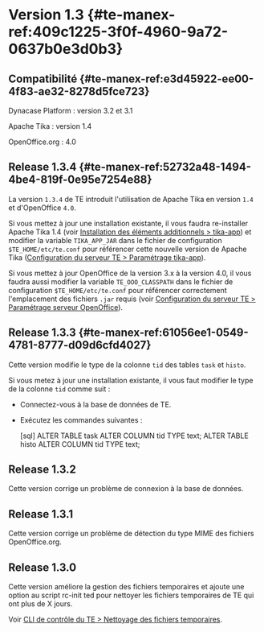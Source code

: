 # Version 1.3 {#te-manex-ref:409c1225-3f0f-4960-9a72-0637b0e3d0b3}

## Compatibilité {#te-manex-ref:e3d45922-ee00-4f83-ae32-8278d5fce723}

Dynacase Platform
:  version 3.2 et 3.1

Apache Tika
:  version 1.4

OpenOffice.org
:  4.0

## Release 1.3.4 {#te-manex-ref:52732a48-1494-4be4-819f-0e95e7254e88}

La version `1.3.4` de TE introduit l'utilisation de Apache Tika en version
`1.4` et d'OpenOffice `4.0`.

Si vous mettez à jour une installation existante, il vous faudra re-installer
Apache Tika 1.4 (voir [Installation des éléments additionnels > tika-app](#te-manex-ref:0260dfe8-d1c9-40c8-b2ba-666988ae4c09))
et modifier la variable `TIKA_APP_JAR` dans le fichier de configuration
`$TE_HOME/etc/te.conf` pour référencer cette nouvelle version de Apache Tika
([Configuration du serveur TE > Paramétrage tika-app](#te-manex-ref:0260dfe8-d1c9-40c8-b2ba-666988ae4c09)).

Si vous mettez à jour OpenOffice de la version 3.x à la version 4.0, il vous
faudra aussi modifier la variable `TE_OOO_CLASSPATH` dans le fichier de
configuration `$TE_HOME/etc/te.conf` pour référencer correctement
l'emplacement des fichiers `.jar` requis
(voir [Configuration du serveur TE > Paramétrage serveur OpenOffice](#te-manex-ref:0260dfe8-d1c9-40c8-b2ba-666988ae4c09)).

## Release 1.3.3 {#te-manex-ref:61056ee1-0549-4781-8777-d09d6cfd4027}

Cette version modifie le type de la colonne `tid` des tables `task` et `histo`.

Si vous metez à jour une installation existante, il vous faut modifier le type
de la colonne `tid` comme suit :

* Connectez-vous à la base de données de TE.
* Exécutez les commandes suivantes :

    [sql]
    ALTER TABLE task ALTER COLUMN tid TYPE text;
    ALTER TABLE histo ALTER COLUMN tid TYPE text;

## Release 1.3.2

Cette version corrige un problème de connexion à la base de données.

## Release 1.3.1

Cette version corrige un problème de détection du type MIME des fichiers
OpenOffice.org.

## Release 1.3.0

Cette version améliore la gestion des fichiers temporaires et ajoute une option
au script rc-init ted pour nettoyer les fichiers temporaires de TE qui ont plus
de X jours.

Voir [CLI de contrôle du TE > Nettoyage des fichiers temporaires][ted_cleantmpfiles].

<!-- links -->
[ted_cleantmpfiles]: #cleantmpfiles
